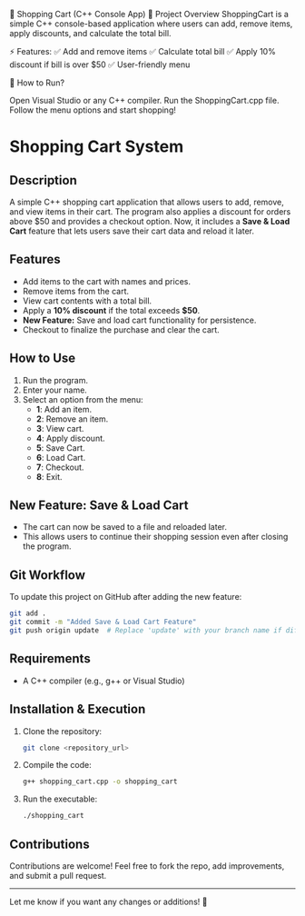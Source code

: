 🛒 Shopping Cart (C++ Console App) 📌 Project Overview
ShoppingCart is a simple C++ console-based application where users can add, remove items, apply discounts, and calculate the total bill.

⚡ Features:
✅ Add and remove items
✅ Calculate total bill
✅ Apply 10% discount if bill is over $50
✅ User-friendly menu

🚀 How to Run?

Open Visual Studio or any C++ compiler.
Run the ShoppingCart.cpp file.
Follow the menu options and start shopping!
# Shopping Cart System

## Description
A simple C++ shopping cart application that allows users to add, remove, and view items in their cart. The program also applies a discount for orders above $50 and provides a checkout option. Now, it includes a **Save & Load Cart** feature that lets users save their cart data and reload it later.

## Features
- Add items to the cart with names and prices.
- Remove items from the cart.
- View cart contents with a total bill.
- Apply a **10% discount** if the total exceeds **$50**.
- **New Feature:** Save and load cart functionality for persistence.
- Checkout to finalize the purchase and clear the cart.

## How to Use
1. Run the program.
2. Enter your name.
3. Select an option from the menu:
   - **1**: Add an item.
   - **2**: Remove an item.
   - **3**: View cart.
   - **4**: Apply discount.
   - **5**: Save Cart.
   - **6**: Load Cart.
   - **7**: Checkout.
   - **8**: Exit.

## New Feature: Save & Load Cart
- The cart can now be saved to a file and reloaded later.
- This allows users to continue their shopping session even after closing the program.

## Git Workflow
To update this project on GitHub after adding the new feature:
```sh
git add .
git commit -m "Added Save & Load Cart Feature"
git push origin update  # Replace 'update' with your branch name if different.
```

## Requirements
- A C++ compiler (e.g., g++ or Visual Studio)

## Installation & Execution
1. Clone the repository:
   ```sh
   git clone <repository_url>
   ```
2. Compile the code:
   ```sh
   g++ shopping_cart.cpp -o shopping_cart
   ```
3. Run the executable:
   ```sh
   ./shopping_cart
   ```

## Contributions
Contributions are welcome! Feel free to fork the repo, add improvements, and submit a pull request.

---

Let me know if you want any changes or additions! 🚀



